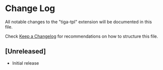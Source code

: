 # Change Log

All notable changes to the "tiga-tpl" extension will be documented in this file.

Check [Keep a Changelog](http://keepachangelog.com/) for recommendations on how to structure this file.

## [Unreleased]

- Initial release